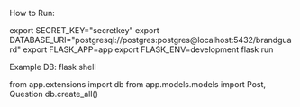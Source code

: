 How to Run:

export SECRET_KEY="secretkey"
export DATABASE_URI="postgresql://postgres:postgres@localhost:5432/brandguard"
export FLASK_APP=app
export FLASK_ENV=development
flask run


Example DB:
flask shell

from app.extensions import db
from app.models.models import Post, Question
db.create_all()